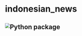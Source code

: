 # indonesian_news
![Python package](https://github.com/arnoldschan/indonesian_news/workflows/Python%20package/badge.svg)
---
